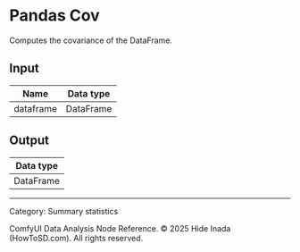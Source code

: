 # Pandas Cov
Computes the covariance of the DataFrame.

## Input
| Name | Data type |
|---|---|
| dataframe | DataFrame |

## Output
| Data type |
|---|
| DataFrame |

<HR>
Category: Summary statistics

ComfyUI Data Analysis Node Reference. © 2025 Hide Inada (HowToSD.com). All rights reserved.
